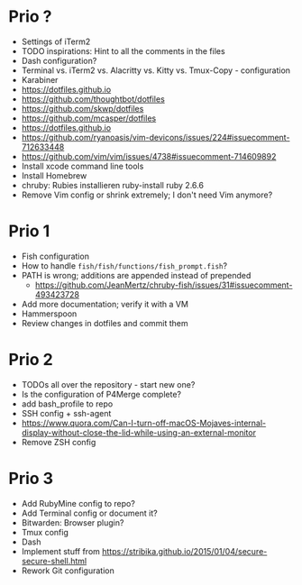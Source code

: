 # Prio ?

* Settings of iTerm2
* TODO inspirations: Hint to all the comments in the files
* Dash configuration?
* Terminal vs. iTerm2 vs. Alacritty vs. Kitty vs. Tmux-Copy - configuration
* Karabiner
* https://dotfiles.github.io
* https://github.com/thoughtbot/dotfiles
* https://github.com/skwp/dotfiles
* https://github.com/mcasper/dotfiles
* https://dotfiles.github.io
* https://github.com/ryanoasis/vim-devicons/issues/224#issuecomment-712633448
* https://github.com/vim/vim/issues/4738#issuecomment-714609892
* Install xcode command line tools
* Install Homebrew
* chruby: Rubies installieren
  ruby-install ruby 2.6.6
* Remove Vim config or shrink extremely; I don't need Vim anymore?

# Prio 1

* Fish configuration
* How to handle `fish/fish/functions/fish_prompt.fish`?
* PATH is wrong; additions are appended instead of prepended
  * https://github.com/JeanMertz/chruby-fish/issues/31#issuecomment-493423728
* Add more documentation; verify it with a VM
* Hammerspoon
* Review changes in dotfiles and commit them

# Prio 2

* TODOs all over the repository - start new one?
* Is the configuration of P4Merge complete?
* add bash_profile to repo
* SSH config + ssh-agent
* https://www.quora.com/Can-I-turn-off-macOS-Mojaves-internal-display-without-close-the-lid-while-using-an-external-monitor
* Remove ZSH config

# Prio 3

* Add RubyMine config to repo?
* Add Terminal config or document it?
* Bitwarden: Browser plugin?
* Tmux config
* Dash
* Implement stuff from https://stribika.github.io/2015/01/04/secure-secure-shell.html
* Rework Git configuration
